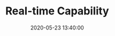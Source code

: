 ---
layout: inner 
position: left
title: 'Real-time Capability '
date: 2020-05-23 13:40:00
categories: development
tags: 
featured_image: 'img/posts/ARES_race_screen.png'
project_link: ''
button_icon: ''
button_text: ''
lead_text: "Ares is capable of providing real-time data feedback with alerts and personal configurations to their user’s personal system. This provides an effective way for pit admins and team technicians to look for different data outputs while vehicle is on the tracks, either practicing or competing."
description_image: ''

---